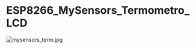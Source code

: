 # ESP8266_MySensors_Termometro_LCD
![mysensors_term.jpg](https://github.com/MarceloCampos/ESP8266_MySensors_Termometro_LCD/blob/master/ESP8266_MySensors_Termometro_LCD.jpg?raw=true)
